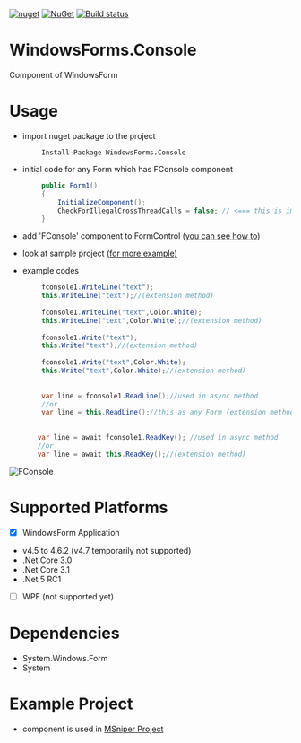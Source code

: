 [![nuget](https://img.shields.io/badge/Nuget-WindowsForms.Console-brightgreen.svg?maxAge=259200)](https://www.nuget.org/packages/WindowsForms.Console)
[![NuGet](https://img.shields.io/nuget/v/WindowsForms.Console.svg)](https://www.nuget.org/packages/WindowsForms.Console)
[![Build status](https://ci.appveyor.com/api/projects/status/enn19h5tkvhy2w95?svg=true)](https://ci.appveyor.com/project/msx752/windowsform-console)

# WindowsForms.Console
Component of WindowsForm

# Usage
- import nuget package to the project

```
        Install-Package WindowsForms.Console
```
- initial code for any Form which has FConsole component
```c#
        public Form1()
        {
            InitializeComponent();
            CheckForIllegalCrossThreadCalls = false; // <=== this is important for async access to thread
        }
```
- add 'FConsole' component to FormControl ([you can see how to](https://stackoverflow.com/questions/2101171/how-to-add-user-control-in-the-toolbox-for-c-net-for-winforms-by-importing-the))

- look at sample project [(for more example)](https://github.com/msx752/WindowsForms.Console/tree/master/SampleProject/SampleFormApplicationCore)

- example codes
```c#
        fconsole1.WriteLine("text");
        this.WriteLine("text");//(extension method)
        
        fconsole1.WriteLine("text",Color.White);
        this.WriteLine("text",Color.White);//(extension method)
        
        fconsole1.Write("text");
        this.Write("text");//(extension method)
        
        fconsole1.Write("text",Color.White);
        this.Write("text",Color.White);//(extension method)
        
        
        var line = fconsole1.ReadLine();//used in async method
        //or
        var line = this.ReadLine();//this as any Form (extension method)
        
       
       var line = await fconsole1.ReadKey(); //used in async method
       //or
       var line = await this.ReadKey();//(extension method)
```
![FConsole](https://raw.githubusercontent.com/msx752/WindowsForms.Console/master/example1.png)

# Supported Platforms
- [x] WindowsForm Application
- v4.5 to 4.6.2 (v4.7 temporarily not supported)
- .Net Core 3.0
- .Net Core 3.1
- .Net 5 RC1
- [ ] WPF (not supported yet)

# Dependencies
- System.Windows.Form
- System

# Example Project
- component is used in [MSniper Project](https://github.com/msx752/MSniper)
